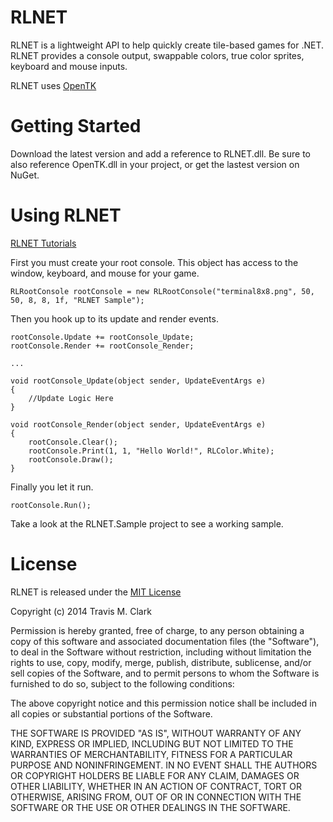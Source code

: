 # RLNET #

RLNET is a lightweight API to help quickly create tile-based games for .NET. RLNET provides a console output, swappable colors, true color sprites, keyboard and mouse inputs.



RLNET uses [OpenTK](http://www.opentk.com)

# Getting Started #

Download the latest version and add a reference to RLNET.dll. Be sure to also reference OpenTK.dll in your project, or get the lastest version on NuGet.

# Using RLNET #

[RLNET Tutorials](https://clarktravism.wordpress.com)


First you must create your root console. This object has access to the window, keyboard, and mouse for your game.
```
RLRootConsole rootConsole = new RLRootConsole("terminal8x8.png", 50, 50, 8, 8, 1f, "RLNET Sample");
```

Then you hook up to its update and render events.

```
rootConsole.Update += rootConsole_Update;
rootConsole.Render += rootConsole_Render;

...

void rootConsole_Update(object sender, UpdateEventArgs e)
{
    //Update Logic Here
}

void rootConsole_Render(object sender, UpdateEventArgs e)
{
    rootConsole.Clear();
    rootConsole.Print(1, 1, "Hello World!", RLColor.White);
    rootConsole.Draw();
}
```

Finally you let it run.
```
rootConsole.Run();
```

Take a look at the RLNET.Sample project to see a working sample.

# License #
RLNET is released under the [MIT License](http://en.wikipedia.org/wiki/MIT_License)

Copyright (c) 2014 Travis M. Clark

Permission is hereby granted, free of charge, to any person obtaining a copy
of this software and associated documentation files (the "Software"), to 
deal in the Software without restriction, including without limitation the 
rights to use, copy, modify, merge, publish, distribute, sublicense, and/or
sell copies of the Software, and to permit persons to whom the Software is 
furnished to do so, subject to the following conditions:

The above copyright notice and this permission notice shall be included in 
all copies or substantial portions of the Software.

THE SOFTWARE IS PROVIDED "AS IS", WITHOUT WARRANTY OF ANY KIND, EXPRESS OR
IMPLIED, INCLUDING BUT NOT LIMITED TO THE WARRANTIES OF MERCHANTABILITY, 
FITNESS FOR A PARTICULAR PURPOSE AND NONINFRINGEMENT. IN NO EVENT SHALL THE
AUTHORS OR COPYRIGHT HOLDERS BE LIABLE FOR ANY CLAIM, DAMAGES OR OTHER 
LIABILITY, WHETHER IN AN ACTION OF CONTRACT, TORT OR OTHERWISE, ARISING 
FROM, OUT OF OR IN CONNECTION WITH THE SOFTWARE OR THE USE OR OTHER 
DEALINGS IN THE SOFTWARE.